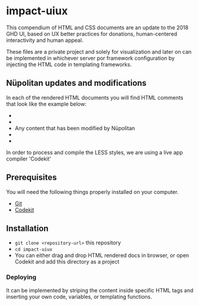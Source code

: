 # impact-uiux

This compendium of HTML and CSS documents are an update to the 2018 GHD UI, based on UX better practices for donations, human-centered interactivity and human appeal.

These files are a private project and solely for visualization and later on can be implemented in whichever server por framework configuration by injecting the HTML code in templating frameworks.

## Nüpolitan updates and modifications
In each of the rendered HTML documents you will find HTML comments that look like the example below:

* <!-- // START Nü end of fixed nav bar // -->
* <anycode>
* Any content that has been modified by Nüpolitan
* </anycode>
* <!-- // END Nü end of fixed nav bar // -->

In order to process and compile the LESS styles, we are using a live app compiler 'Codekit'

## Prerequisites

You will need the following things properly installed on your computer.

* [Git](https://git-scm.com/)
* [Codekit](codekitapp.com/)

## Installation

* `git clone <repository-url>` this repository
* `cd impact-uiux`
* You can either drag and drop HTML rendered docs in browser, or open Codekit and add this directory as a project

### Deploying

It can be implemented by striping the content inside specific HTML tags and inserting your own code, variables, or templating functions.


